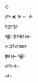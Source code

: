 <div class='block'>
<div class='line'>𒄭</div>
<div class='line'>𒄑𒈨𒌍 𒃻 𒀸 𒅆</div>
<div class='line'>𒀀𒇉𒈠</div>
<div class='line'>𒊌𒁕𒊑𒁍</div>
<div class='line'>𒆳𒋫𒁀𒇷</div>
<div class='line'>𒀉𒁍𒊌</div>
<div class='line'>𒁀𒀀𒋾</div>
<div class='line'>𒋾</div>
</div>